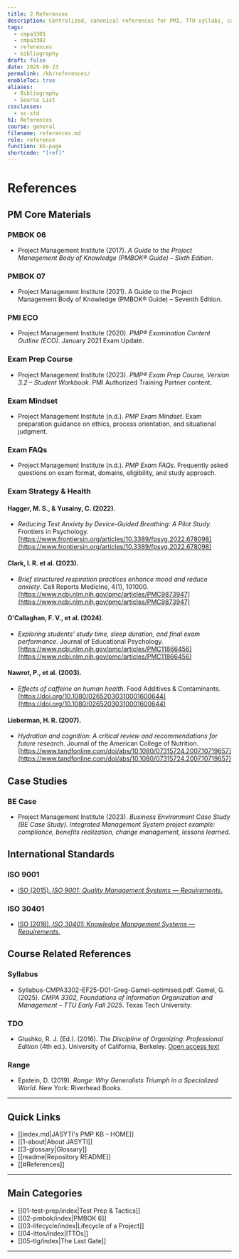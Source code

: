```yaml
---
title: 2 References
description: Centralized, canonical references for PMI, TTU syllabi, case studies, and international standards.
tags:
  - cmpa3301
  - cmpa3302
  - references
  - bibliography
draft: false
date: 2025-09-23
permalink: /kb/references/
enableToc: true
aliases:
  - Bibliography
  - Source List
cssclasses:
  - sc-std
h1: References
course: general
filename: references.md
role: reference
function: kb-page
shortcode: "[ref]"
---
```

# References

## PM Core Materials

### PMBOK 06
- Project Management Institute (2017). *A Guide to the Project Management Body of Knowledge (PMBOK® Guide) – Sixth Edition*. 

### PMBOK 07
 - Project Management Institute (2021). A Guide to the Project Management Body of Knowledge (PMBOK® Guide) – Seventh Edition.

### PMI ECO
 -  Project Management Institute (2020). *PMP® Examination Content Outline (ECO)*. January 2021 Exam Update.

### Exam Prep Course
 - Project Management Institute (2023). *PMP® Exam Prep Course, Version 3.2 – Student Workbook*. PMI Authorized Training Partner content.

### Exam Mindset
 - Project Management Institute (n.d.). *PMP Exam Mindset*. Exam preparation guidance on ethics, process orientation, and situational judgment.  

### Exam FAQs
 - Project Management Institute (n.d.). *PMP Exam FAQs*. Frequently asked questions on exam format, domains, eligibility, and study approach.

 ### Exam Strategy & Health

#### Hagger, M. S., & Yusainy, C. (2022).
-  *Reducing Test Anxiety by Device-Guided Breathing: A Pilot Study*. Frontiers in Psychology. [https://www.frontiersin.org/articles/10.3389/fpsyg.2022.678098](https://www.frontiersin.org/articles/10.3389/fpsyg.2022.678098)

#### Clark, I. R. et al. (2023).
- *Brief structured respiration practices enhance mood and reduce anxiety*. Cell Reports Medicine, 4(1), 101000. [https://www.ncbi.nlm.nih.gov/pmc/articles/PMC9873947](https://www.ncbi.nlm.nih.gov/pmc/articles/PMC9873947)

#### O'Callaghan, F. V., et al. (2024).
- *Exploring students' study time, sleep duration, and final exam performance*. Journal of Educational Psychology. [https://www.ncbi.nlm.nih.gov/pmc/articles/PMC11866456](https://www.ncbi.nlm.nih.gov/pmc/articles/PMC11866456)

#### Nawrot, P., et al. (2003).
- *Effects of caffeine on human health*. Food Additives & Contaminants. [https://doi.org/10.1080/02652030310001600644](https://doi.org/10.1080/02652030310001600644)

#### Lieberman, H. R. (2007).
- *Hydration and cognition: A critical review and recommendations for future research*. Journal of the American College of Nutrition. [https://www.tandfonline.com/doi/abs/10.1080/07315724.2007.10719657](https://www.tandfonline.com/doi/abs/10.1080/07315724.2007.10719657)

## Case Studies

###  BE Case
- Project Management Institute (2023). *Business Environment Case Study (BE Case Study). Integrated Management System project example: compliance, benefits realization, change management, lessons learned.*

## International Standards

### ISO 9001
- [ISO (2015). *ISO 9001: Quality Management Systems — Requirements*.](https://www.iso.org/standard/62085.html)  
### ISO 30401
- [ISO (2018). *ISO 30401: Knowledge Management Systems — Requirements*.](https://www.iso.org/standard/68683.html)  

## Course Related References
### Syllabus
- Syllabus-CMPA3302-EF25-D01-Greg-Gamel-optimised.pdf. Gamel, G. (2025). *CMPA 3302, Foundations of Information Organization and Management – TTU Early Fall 2025*. Texas Tech University.

### TDO
- Glushko, R. J. (Ed.). (2016). *The Discipline of Organizing: Professional Edition* (4th ed.). University of California, Berkeley. [Open access text](https://berkeley.pressbooks.pub/tdo4p/)

### Range
- Epstein, D. (2019). *Range: Why Generalists Triumph in a Specialized World*. New York: Riverhead Books.

---
## Quick Links
- [[index.md|JASYTI's PMP KB – HOME]]
- [[1-about|About JASYTI]]
- [[3-glossary|Glossary]]
- [[readme|Repository README]]
- [[#References]]

---
## Main Categories
- [[01-test-prep/index|Test Prep & Tactics]]
- [[02-pmbok/index|PMBOK 6]]
- [[03-lifecycle/index|Lifecycle of a Project]]
- [[04-ittos/index|ITTOs]]
- [[05-tlg/index|The Last Gate]]

---
